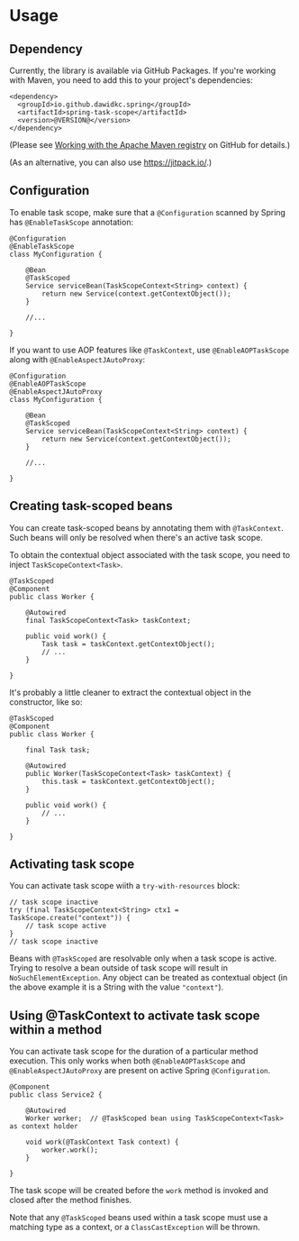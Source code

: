 # Usage

## Dependency

Currently, the library is available via GitHub Packages. If you're working with Maven, you need to add this to your
project's dependencies:

```
<dependency>
  <groupId>io.github.dawidkc.spring</groupId>
  <artifactId>spring-task-scope</artifactId>
  <version>@VERSION@</version>
</dependency>
```

(Please
see [Working with the Apache Maven registry](https://docs.github.com/en/packages/working-with-a-github-packages-registry/working-with-the-apache-maven-registry)
on GitHub for details.)

(As an alternative, you can also use https://jitpack.io/.)

## Configuration

To enable task scope, make sure that a `@Configuration` scanned by Spring has `@EnableTaskScope` annotation:

```
@Configuration
@EnableTaskScope
class MyConfiguration {

    @Bean
    @TaskScoped
    Service serviceBean(TaskScopeContext<String> context) {
        return new Service(context.getContextObject());
    }
    
    //...

}
```

If you want to use AOP features like `@TaskContext`, use `@EnableAOPTaskScope` along with `@EnableAspectJAutoProxy`:

```
@Configuration
@EnableAOPTaskScope
@EnableAspectJAutoProxy
class MyConfiguration {

    @Bean
    @TaskScoped
    Service serviceBean(TaskScopeContext<String> context) {
        return new Service(context.getContextObject());
    }
    
    //...

}
```

## Creating task-scoped beans

You can create task-scoped beans by annotating them with `@TaskContext`. Such beans will only be resolved when there's
an active task scope.

To obtain the contextual object associated with the task scope, you need to inject `TaskScopeContext<Task>`.

```
@TaskScoped
@Component
public class Worker {

    @Autowired
    final TaskScopeContext<Task> taskContext;
    
    public void work() {
        Task task = taskContext.getContextObject();
        // ...
    }

}
```

It's probably a little cleaner to extract the contextual object in the constructor, like so:

```
@TaskScoped
@Component
public class Worker {

    final Task task;

    @Autowired
    public Worker(TaskScopeContext<Task> taskContext) {
        this.task = taskContext.getContextObject();
    }

    public void work() {
        // ...
    }

}
```

## Activating task scope

You can activate task scope wiith a `try-with-resources` block:

```
// task scope inactive
try (final TaskScopeContext<String> ctx1 = TaskScope.create("context")) {
    // task scope active
}
// task scope inactive
```

Beans with `@TaskScoped` are resolvable only when a task scope is active. Trying to resolve a bean outside of task scope
will result in `NoSuchElementException`. Any object can be treated as contextual object (in the above example it is a
String with the value `"context"`).

## Using @TaskContext to activate task scope within a method

You can activate task scope for the duration of a particular method execution. This only works when
both `@EnableAOPTaskScope` and `@EnableAspectJAutoProxy` are present on active Spring `@Configuration`.

```
@Component
public class Service2 {

    @Autowired
    Worker worker;  // @TaskScoped bean using TaskScopeContext<Task> as context holder 

    void work(@TaskContext Task context) {
        worker.work();
    }

}
```

The task scope will be created before the `work` method is invoked and closed after the method finishes.

Note that any `@TaskScoped` beans used within a task scope must use a matching type as a context, or
a `ClassCastException` will be thrown. 